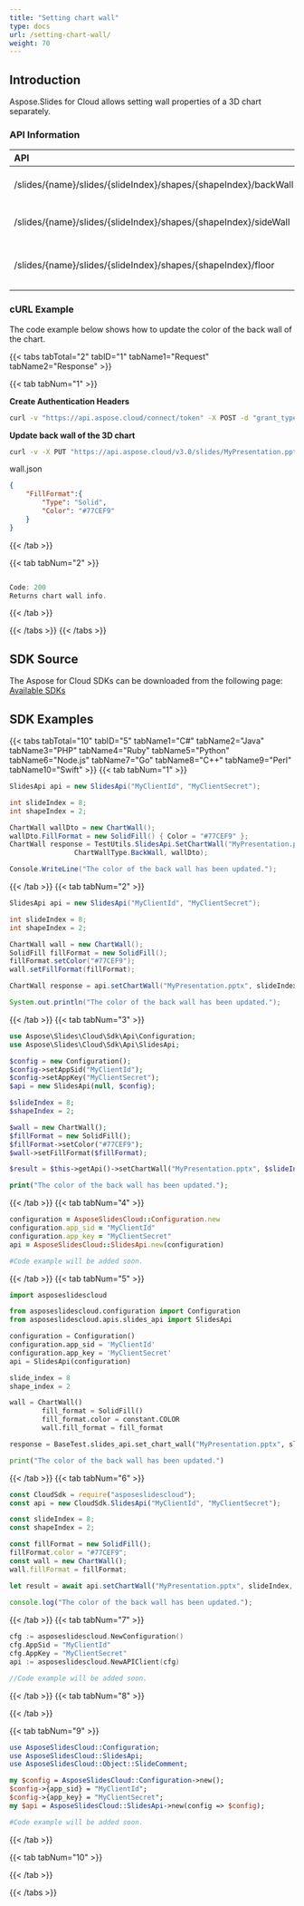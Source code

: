 ```yaml
---
title: "Setting chart wall"
type: docs
url: /setting-chart-wall/
weight: 70
---
```

## **Introduction**
Aspose.Slides for Cloud allows setting wall properties of a 3D chart separately.
### **API Information**
|**API**|**Type**|**Description**|**Resource**|
| :- | :- | :- | :- |
/slides/{name}/slides/{slideIndex}/shapes/{shapeIndex}/backWall|PUT|Updates back wall properties|[SetChartWall]()|
/slides/{name}/slides/{slideIndex}/shapes/{shapeIndex}/sideWall|PUT|Updates side wall properties|[SetChartWall]()|
/slides/{name}/slides/{slideIndex}/shapes/{shapeIndex}/floor|PUT|Updates properties of the chart floor|[SetChartWall]()|
### **cURL Example**

The code example below shows how to update the color of the back wall of the chart.

{{< tabs tabTotal="2" tabID="1" tabName1="Request" tabName2="Response" >}}

{{< tab tabNum="1" >}}

**Create Authentication Headers**
```sh
curl -v "https://api.aspose.cloud/connect/token" -X POST -d "grant_type=client_credentials&client_id=XXXX&client_secret=XXXX-XX" -H "Content-Type: application/x-www-form-urlencoded" -H "Accept: application/json"
```

**Update back wall of the 3D chart**
```sh
curl -v -X PUT "https://api.aspose.cloud/v3.0/slides/MyPresentation.pptx/slides/8/shapes/2/backWall" -d @"wall.json" -H "Content-Type: text/json" -H "Authorization: Bearer [Access Token]"
```

wall.json
```json
{
    "FillFormat":{
        "Type": "Solid",
        "Color": "#77CEF9"
    }
}
```

{{< /tab >}}

{{< tab tabNum="2" >}}

```java

Code: 200
Returns chart wall info.

```

{{< /tab >}}

{{< /tabs >}}
{{< /tabs >}}
## **SDK Source**
The Aspose for Cloud SDKs can be downloaded from the following page: [Available SDKs](/slides/available-sdks/)
## **SDK Examples**
{{< tabs tabTotal="10" tabID="5" tabName1="C#" tabName2="Java" tabName3="PHP" tabName4="Ruby" tabName5="Python" tabName6="Node.js" tabName7="Go" tabName8="C++" tabName9="Perl" tabName10="Swift" >}}
{{< tab tabNum="1" >}}

```csharp
SlidesApi api = new SlidesApi("MyClientId", "MyClientSecret");

int slideIndex = 8;
int shapeIndex = 2;

ChartWall wallDto = new ChartWall();
wallDto.FillFormat = new SolidFill() { Color = "#77CEF9" };
ChartWall response = TestUtils.SlidesApi.SetChartWall("MyPresentation.pptx", slideIndex, shapeIndex,
                ChartWallType.BackWall, wallDto);

Console.WriteLine("The color of the back wall has been updated.");
```

{{< /tab >}}
{{< tab tabNum="2" >}}

```java
SlidesApi api = new SlidesApi("MyClientId", "MyClientSecret");

int slideIndex = 8;
int shapeIndex = 2;

ChartWall wall = new ChartWall();
SolidFill fillFormat = new SolidFill();
fillFormat.setColor("#77CEF9");
wall.setFillFormat(fillFormat);

ChartWall response = api.setChartWall("MyPresentation.pptx", slideIndex, shapeIndex, ChartWallType.BACKWALL , wall, null, null, null);

System.out.println("The color of the back wall has been updated.");
```

{{< /tab >}}
{{< tab tabNum="3" >}}

```php
use Aspose\Slides\Cloud\Sdk\Api\Configuration;
use Aspose\Slides\Cloud\Sdk\Api\SlidesApi;

$config = new Configuration();
$config->setAppSid("MyClientId");
$config->setAppKey("MyClientSecret");
$api = new SlidesApi(null, $config);

$slideIndex = 8;
$shapeIndex = 2;

$wall = new ChartWall();
$fillFormat = new SolidFill();
$fillFormat->setColor("#77CEF9"); 
$wall->setFillFormat($fillFormat);

$result = $this->getApi()->setChartWall("MyPresentation.pptx", $slideIndex, $shapeIndex, "BackWall", $wall);

print("The color of the back wall has been updated.");
```

{{< /tab >}}
{{< tab tabNum="4" >}}

```ruby
configuration = AsposeSlidesCloud::Configuration.new
configuration.app_sid = "MyClientId"
configuration.app_key = "MyClientSecret"
api = AsposeSlidesCloud::SlidesApi.new(configuration)

#Code example will be added soon.
```

{{< /tab >}}
{{< tab tabNum="5" >}}

```python
import asposeslidescloud

from asposeslidescloud.configuration import Configuration
from asposeslidescloud.apis.slides_api import SlidesApi

configuration = Configuration()
configuration.app_sid = 'MyClientId'
configuration.app_key = 'MyClientSecret'
api = SlidesApi(configuration)

slide_index = 8
shape_index = 2

wall = ChartWall()
        fill_format = SolidFill()
        fill_format.color = constant.COLOR
        wall.fill_format = fill_format

response = BaseTest.slides_api.set_chart_wall("MyPresentation.pptx", slide_index, shape_index, "Backwall", wall)

print("The color of the back wall has been updated.")
```

{{< /tab >}}
{{< tab tabNum="6" >}}

```javascript
const CloudSdk = require("asposeslidescloud");
const api = new CloudSdk.SlidesApi("MyClientId", "MyClientSecret");

const slideIndex = 8;
const shapeIndex = 2;

const fillFormat = new SolidFill();
fillFormat.color = "#77CEF9";
const wall = new ChartWall();
wall.fillFormat = fillFormat;

let result = await api.setChartWall("MyPresentation.pptx", slideIndex, shapeIndex, ChartWallType.BackWall, wall);
            
console.log("The color of the back wall has been updated.");
```
{{< /tab >}}
{{< tab tabNum="7" >}}

```go
cfg := asposeslidescloud.NewConfiguration()
cfg.AppSid = "MyClientId"
cfg.AppKey = "MyClientSecret"
api := asposeslidescloud.NewAPIClient(cfg)

//Code example will be added soon.
```

{{< /tab >}}
{{< tab tabNum="8" >}}

{{< /tab >}}

{{< tab tabNum="9" >}}

```perl
use AsposeSlidesCloud::Configuration;
use AsposeSlidesCloud::SlidesApi;
use AsposeSlidesCloud::Object::SlideComment;

my $config = AsposeSlidesCloud::Configuration->new();
$config->{app_sid} = "MyClientId";
$config->{app_key} = "MyClientSecret";
my $api = AsposeSlidesCloud::SlidesApi->new(config => $config);

#Code example will be added soon.
```

{{< /tab >}}

{{< tab tabNum="10" >}}

{{< /tab >}}

{{< /tabs >}}